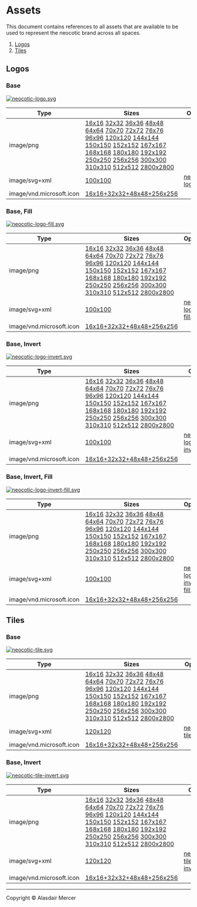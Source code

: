 # Assets

This document contains references to all assets that are available to be used to represent the neocotic brand across all spaces.

1. [Logos](https://github.com/neocotic/branding/tree/master/docs%2Fassets.md#logos)
2. [Tiles](https://github.com/neocotic/branding/tree/master/docs%2Fassets.md#tiles)

## Logos

### Base

[![neocotic-logo.svg](https://rawcdn.githack.com/neocotic/branding/master/assets/logo/base/neocotic-logo.svg)](https://github.com/neocotic/branding/tree/master/assets%2Flogo%2Fbase)

| Type | Sizes | Optimized |
| ---- | ----- | --------- |
| image/png | [16x16](https://rawcdn.githack.com/neocotic/branding/master/assets/logo/base/neocotic-logo-16x16.png) [32x32](https://rawcdn.githack.com/neocotic/branding/master/assets/logo/base/neocotic-logo-32x32.png) [36x36](https://rawcdn.githack.com/neocotic/branding/master/assets/logo/base/neocotic-logo-36x36.png) [48x48](https://rawcdn.githack.com/neocotic/branding/master/assets/logo/base/neocotic-logo-48x48.png) [64x64](https://rawcdn.githack.com/neocotic/branding/master/assets/logo/base/neocotic-logo-64x64.png) [70x70](https://rawcdn.githack.com/neocotic/branding/master/assets/logo/base/neocotic-logo-70x70.png) [72x72](https://rawcdn.githack.com/neocotic/branding/master/assets/logo/base/neocotic-logo-72x72.png) [76x76](https://rawcdn.githack.com/neocotic/branding/master/assets/logo/base/neocotic-logo-76x76.png) [96x96](https://rawcdn.githack.com/neocotic/branding/master/assets/logo/base/neocotic-logo-96x96.png) [120x120](https://rawcdn.githack.com/neocotic/branding/master/assets/logo/base/neocotic-logo-120x120.png) [144x144](https://rawcdn.githack.com/neocotic/branding/master/assets/logo/base/neocotic-logo-144x144.png) [150x150](https://rawcdn.githack.com/neocotic/branding/master/assets/logo/base/neocotic-logo-150x150.png) [152x152](https://rawcdn.githack.com/neocotic/branding/master/assets/logo/base/neocotic-logo-152x152.png) [167x167](https://rawcdn.githack.com/neocotic/branding/master/assets/logo/base/neocotic-logo-167x167.png) [168x168](https://rawcdn.githack.com/neocotic/branding/master/assets/logo/base/neocotic-logo-168x168.png) [180x180](https://rawcdn.githack.com/neocotic/branding/master/assets/logo/base/neocotic-logo-180x180.png) [192x192](https://rawcdn.githack.com/neocotic/branding/master/assets/logo/base/neocotic-logo-192x192.png) [250x250](https://rawcdn.githack.com/neocotic/branding/master/assets/logo/base/neocotic-logo-250x250.png) [256x256](https://rawcdn.githack.com/neocotic/branding/master/assets/logo/base/neocotic-logo-256x256.png) [300x300](https://rawcdn.githack.com/neocotic/branding/master/assets/logo/base/neocotic-logo-300x300.png) [310x310](https://rawcdn.githack.com/neocotic/branding/master/assets/logo/base/neocotic-logo-310x310.png) [512x512](https://rawcdn.githack.com/neocotic/branding/master/assets/logo/base/neocotic-logo-512x512.png) [2800x2800](https://rawcdn.githack.com/neocotic/branding/master/assets/logo/base/neocotic-logo-2800x2800.png) |  |
| image/svg+xml | [100x100](https://rawcdn.githack.com/neocotic/branding/master/assets/logo/base/neocotic-logo.svg) | [neocotic-logo.min.svg](https://rawcdn.githack.com/neocotic/branding/master/assets/logo/base/neocotic-logo.min.svg) |
| image/vnd.microsoft.icon | [16x16+32x32+48x48+256x256](https://rawcdn.githack.com/neocotic/branding/master/assets/logo/base/neocotic-logo.ico) |  |

### Base, Fill

[![neocotic-logo-fill.svg](https://rawcdn.githack.com/neocotic/branding/master/assets/logo/base-fill/neocotic-logo-fill.svg)](https://github.com/neocotic/branding/tree/master/assets%2Flogo%2Fbase-fill)

| Type | Sizes | Optimized |
| ---- | ----- | --------- |
| image/png | [16x16](https://rawcdn.githack.com/neocotic/branding/master/assets/logo/base-fill/neocotic-logo-fill-16x16.png) [32x32](https://rawcdn.githack.com/neocotic/branding/master/assets/logo/base-fill/neocotic-logo-fill-32x32.png) [36x36](https://rawcdn.githack.com/neocotic/branding/master/assets/logo/base-fill/neocotic-logo-fill-36x36.png) [48x48](https://rawcdn.githack.com/neocotic/branding/master/assets/logo/base-fill/neocotic-logo-fill-48x48.png) [64x64](https://rawcdn.githack.com/neocotic/branding/master/assets/logo/base-fill/neocotic-logo-fill-64x64.png) [70x70](https://rawcdn.githack.com/neocotic/branding/master/assets/logo/base-fill/neocotic-logo-fill-70x70.png) [72x72](https://rawcdn.githack.com/neocotic/branding/master/assets/logo/base-fill/neocotic-logo-fill-72x72.png) [76x76](https://rawcdn.githack.com/neocotic/branding/master/assets/logo/base-fill/neocotic-logo-fill-76x76.png) [96x96](https://rawcdn.githack.com/neocotic/branding/master/assets/logo/base-fill/neocotic-logo-fill-96x96.png) [120x120](https://rawcdn.githack.com/neocotic/branding/master/assets/logo/base-fill/neocotic-logo-fill-120x120.png) [144x144](https://rawcdn.githack.com/neocotic/branding/master/assets/logo/base-fill/neocotic-logo-fill-144x144.png) [150x150](https://rawcdn.githack.com/neocotic/branding/master/assets/logo/base-fill/neocotic-logo-fill-150x150.png) [152x152](https://rawcdn.githack.com/neocotic/branding/master/assets/logo/base-fill/neocotic-logo-fill-152x152.png) [167x167](https://rawcdn.githack.com/neocotic/branding/master/assets/logo/base-fill/neocotic-logo-fill-167x167.png) [168x168](https://rawcdn.githack.com/neocotic/branding/master/assets/logo/base-fill/neocotic-logo-fill-168x168.png) [180x180](https://rawcdn.githack.com/neocotic/branding/master/assets/logo/base-fill/neocotic-logo-fill-180x180.png) [192x192](https://rawcdn.githack.com/neocotic/branding/master/assets/logo/base-fill/neocotic-logo-fill-192x192.png) [250x250](https://rawcdn.githack.com/neocotic/branding/master/assets/logo/base-fill/neocotic-logo-fill-250x250.png) [256x256](https://rawcdn.githack.com/neocotic/branding/master/assets/logo/base-fill/neocotic-logo-fill-256x256.png) [300x300](https://rawcdn.githack.com/neocotic/branding/master/assets/logo/base-fill/neocotic-logo-fill-300x300.png) [310x310](https://rawcdn.githack.com/neocotic/branding/master/assets/logo/base-fill/neocotic-logo-fill-310x310.png) [512x512](https://rawcdn.githack.com/neocotic/branding/master/assets/logo/base-fill/neocotic-logo-fill-512x512.png) [2800x2800](https://rawcdn.githack.com/neocotic/branding/master/assets/logo/base-fill/neocotic-logo-fill-2800x2800.png) |  |
| image/svg+xml | [100x100](https://rawcdn.githack.com/neocotic/branding/master/assets/logo/base-fill/neocotic-logo-fill.svg) | [neocotic-logo-fill.min.svg](https://rawcdn.githack.com/neocotic/branding/master/assets/logo/base-fill/neocotic-logo-fill.min.svg) |
| image/vnd.microsoft.icon | [16x16+32x32+48x48+256x256](https://rawcdn.githack.com/neocotic/branding/master/assets/logo/base-fill/neocotic-logo-fill.ico) |  |

### Base, Invert

[![neocotic-logo-invert.svg](https://rawcdn.githack.com/neocotic/branding/master/assets/logo/base-invert/neocotic-logo-invert.svg)](https://github.com/neocotic/branding/tree/master/assets%2Flogo%2Fbase-invert)

| Type | Sizes | Optimized |
| ---- | ----- | --------- |
| image/png | [16x16](https://rawcdn.githack.com/neocotic/branding/master/assets/logo/base-invert/neocotic-logo-invert-16x16.png) [32x32](https://rawcdn.githack.com/neocotic/branding/master/assets/logo/base-invert/neocotic-logo-invert-32x32.png) [36x36](https://rawcdn.githack.com/neocotic/branding/master/assets/logo/base-invert/neocotic-logo-invert-36x36.png) [48x48](https://rawcdn.githack.com/neocotic/branding/master/assets/logo/base-invert/neocotic-logo-invert-48x48.png) [64x64](https://rawcdn.githack.com/neocotic/branding/master/assets/logo/base-invert/neocotic-logo-invert-64x64.png) [70x70](https://rawcdn.githack.com/neocotic/branding/master/assets/logo/base-invert/neocotic-logo-invert-70x70.png) [72x72](https://rawcdn.githack.com/neocotic/branding/master/assets/logo/base-invert/neocotic-logo-invert-72x72.png) [76x76](https://rawcdn.githack.com/neocotic/branding/master/assets/logo/base-invert/neocotic-logo-invert-76x76.png) [96x96](https://rawcdn.githack.com/neocotic/branding/master/assets/logo/base-invert/neocotic-logo-invert-96x96.png) [120x120](https://rawcdn.githack.com/neocotic/branding/master/assets/logo/base-invert/neocotic-logo-invert-120x120.png) [144x144](https://rawcdn.githack.com/neocotic/branding/master/assets/logo/base-invert/neocotic-logo-invert-144x144.png) [150x150](https://rawcdn.githack.com/neocotic/branding/master/assets/logo/base-invert/neocotic-logo-invert-150x150.png) [152x152](https://rawcdn.githack.com/neocotic/branding/master/assets/logo/base-invert/neocotic-logo-invert-152x152.png) [167x167](https://rawcdn.githack.com/neocotic/branding/master/assets/logo/base-invert/neocotic-logo-invert-167x167.png) [168x168](https://rawcdn.githack.com/neocotic/branding/master/assets/logo/base-invert/neocotic-logo-invert-168x168.png) [180x180](https://rawcdn.githack.com/neocotic/branding/master/assets/logo/base-invert/neocotic-logo-invert-180x180.png) [192x192](https://rawcdn.githack.com/neocotic/branding/master/assets/logo/base-invert/neocotic-logo-invert-192x192.png) [250x250](https://rawcdn.githack.com/neocotic/branding/master/assets/logo/base-invert/neocotic-logo-invert-250x250.png) [256x256](https://rawcdn.githack.com/neocotic/branding/master/assets/logo/base-invert/neocotic-logo-invert-256x256.png) [300x300](https://rawcdn.githack.com/neocotic/branding/master/assets/logo/base-invert/neocotic-logo-invert-300x300.png) [310x310](https://rawcdn.githack.com/neocotic/branding/master/assets/logo/base-invert/neocotic-logo-invert-310x310.png) [512x512](https://rawcdn.githack.com/neocotic/branding/master/assets/logo/base-invert/neocotic-logo-invert-512x512.png) [2800x2800](https://rawcdn.githack.com/neocotic/branding/master/assets/logo/base-invert/neocotic-logo-invert-2800x2800.png) |  |
| image/svg+xml | [100x100](https://rawcdn.githack.com/neocotic/branding/master/assets/logo/base-invert/neocotic-logo-invert.svg) | [neocotic-logo-invert.min.svg](https://rawcdn.githack.com/neocotic/branding/master/assets/logo/base-invert/neocotic-logo-invert.min.svg) |
| image/vnd.microsoft.icon | [16x16+32x32+48x48+256x256](https://rawcdn.githack.com/neocotic/branding/master/assets/logo/base-invert/neocotic-logo-invert.ico) |  |

### Base, Invert, Fill

[![neocotic-logo-invert-fill.svg](https://rawcdn.githack.com/neocotic/branding/master/assets/logo/base-invert-fill/neocotic-logo-invert-fill.svg)](https://github.com/neocotic/branding/tree/master/assets%2Flogo%2Fbase-invert-fill)

| Type | Sizes | Optimized |
| ---- | ----- | --------- |
| image/png | [16x16](https://rawcdn.githack.com/neocotic/branding/master/assets/logo/base-invert-fill/neocotic-logo-invert-fill-16x16.png) [32x32](https://rawcdn.githack.com/neocotic/branding/master/assets/logo/base-invert-fill/neocotic-logo-invert-fill-32x32.png) [36x36](https://rawcdn.githack.com/neocotic/branding/master/assets/logo/base-invert-fill/neocotic-logo-invert-fill-36x36.png) [48x48](https://rawcdn.githack.com/neocotic/branding/master/assets/logo/base-invert-fill/neocotic-logo-invert-fill-48x48.png) [64x64](https://rawcdn.githack.com/neocotic/branding/master/assets/logo/base-invert-fill/neocotic-logo-invert-fill-64x64.png) [70x70](https://rawcdn.githack.com/neocotic/branding/master/assets/logo/base-invert-fill/neocotic-logo-invert-fill-70x70.png) [72x72](https://rawcdn.githack.com/neocotic/branding/master/assets/logo/base-invert-fill/neocotic-logo-invert-fill-72x72.png) [76x76](https://rawcdn.githack.com/neocotic/branding/master/assets/logo/base-invert-fill/neocotic-logo-invert-fill-76x76.png) [96x96](https://rawcdn.githack.com/neocotic/branding/master/assets/logo/base-invert-fill/neocotic-logo-invert-fill-96x96.png) [120x120](https://rawcdn.githack.com/neocotic/branding/master/assets/logo/base-invert-fill/neocotic-logo-invert-fill-120x120.png) [144x144](https://rawcdn.githack.com/neocotic/branding/master/assets/logo/base-invert-fill/neocotic-logo-invert-fill-144x144.png) [150x150](https://rawcdn.githack.com/neocotic/branding/master/assets/logo/base-invert-fill/neocotic-logo-invert-fill-150x150.png) [152x152](https://rawcdn.githack.com/neocotic/branding/master/assets/logo/base-invert-fill/neocotic-logo-invert-fill-152x152.png) [167x167](https://rawcdn.githack.com/neocotic/branding/master/assets/logo/base-invert-fill/neocotic-logo-invert-fill-167x167.png) [168x168](https://rawcdn.githack.com/neocotic/branding/master/assets/logo/base-invert-fill/neocotic-logo-invert-fill-168x168.png) [180x180](https://rawcdn.githack.com/neocotic/branding/master/assets/logo/base-invert-fill/neocotic-logo-invert-fill-180x180.png) [192x192](https://rawcdn.githack.com/neocotic/branding/master/assets/logo/base-invert-fill/neocotic-logo-invert-fill-192x192.png) [250x250](https://rawcdn.githack.com/neocotic/branding/master/assets/logo/base-invert-fill/neocotic-logo-invert-fill-250x250.png) [256x256](https://rawcdn.githack.com/neocotic/branding/master/assets/logo/base-invert-fill/neocotic-logo-invert-fill-256x256.png) [300x300](https://rawcdn.githack.com/neocotic/branding/master/assets/logo/base-invert-fill/neocotic-logo-invert-fill-300x300.png) [310x310](https://rawcdn.githack.com/neocotic/branding/master/assets/logo/base-invert-fill/neocotic-logo-invert-fill-310x310.png) [512x512](https://rawcdn.githack.com/neocotic/branding/master/assets/logo/base-invert-fill/neocotic-logo-invert-fill-512x512.png) [2800x2800](https://rawcdn.githack.com/neocotic/branding/master/assets/logo/base-invert-fill/neocotic-logo-invert-fill-2800x2800.png) |  |
| image/svg+xml | [100x100](https://rawcdn.githack.com/neocotic/branding/master/assets/logo/base-invert-fill/neocotic-logo-invert-fill.svg) | [neocotic-logo-invert-fill.min.svg](https://rawcdn.githack.com/neocotic/branding/master/assets/logo/base-invert-fill/neocotic-logo-invert-fill.min.svg) |
| image/vnd.microsoft.icon | [16x16+32x32+48x48+256x256](https://rawcdn.githack.com/neocotic/branding/master/assets/logo/base-invert-fill/neocotic-logo-invert-fill.ico) |  |

## Tiles

### Base

[![neocotic-tile.svg](https://rawcdn.githack.com/neocotic/branding/master/assets/tile/base/neocotic-tile.svg)](https://github.com/neocotic/branding/tree/master/assets%2Ftile%2Fbase)

| Type | Sizes | Optimized |
| ---- | ----- | --------- |
| image/png | [16x16](https://rawcdn.githack.com/neocotic/branding/master/assets/tile/base/neocotic-tile-16x16.png) [32x32](https://rawcdn.githack.com/neocotic/branding/master/assets/tile/base/neocotic-tile-32x32.png) [36x36](https://rawcdn.githack.com/neocotic/branding/master/assets/tile/base/neocotic-tile-36x36.png) [48x48](https://rawcdn.githack.com/neocotic/branding/master/assets/tile/base/neocotic-tile-48x48.png) [64x64](https://rawcdn.githack.com/neocotic/branding/master/assets/tile/base/neocotic-tile-64x64.png) [70x70](https://rawcdn.githack.com/neocotic/branding/master/assets/tile/base/neocotic-tile-70x70.png) [72x72](https://rawcdn.githack.com/neocotic/branding/master/assets/tile/base/neocotic-tile-72x72.png) [76x76](https://rawcdn.githack.com/neocotic/branding/master/assets/tile/base/neocotic-tile-76x76.png) [96x96](https://rawcdn.githack.com/neocotic/branding/master/assets/tile/base/neocotic-tile-96x96.png) [120x120](https://rawcdn.githack.com/neocotic/branding/master/assets/tile/base/neocotic-tile-120x120.png) [144x144](https://rawcdn.githack.com/neocotic/branding/master/assets/tile/base/neocotic-tile-144x144.png) [150x150](https://rawcdn.githack.com/neocotic/branding/master/assets/tile/base/neocotic-tile-150x150.png) [152x152](https://rawcdn.githack.com/neocotic/branding/master/assets/tile/base/neocotic-tile-152x152.png) [167x167](https://rawcdn.githack.com/neocotic/branding/master/assets/tile/base/neocotic-tile-167x167.png) [168x168](https://rawcdn.githack.com/neocotic/branding/master/assets/tile/base/neocotic-tile-168x168.png) [180x180](https://rawcdn.githack.com/neocotic/branding/master/assets/tile/base/neocotic-tile-180x180.png) [192x192](https://rawcdn.githack.com/neocotic/branding/master/assets/tile/base/neocotic-tile-192x192.png) [250x250](https://rawcdn.githack.com/neocotic/branding/master/assets/tile/base/neocotic-tile-250x250.png) [256x256](https://rawcdn.githack.com/neocotic/branding/master/assets/tile/base/neocotic-tile-256x256.png) [300x300](https://rawcdn.githack.com/neocotic/branding/master/assets/tile/base/neocotic-tile-300x300.png) [310x310](https://rawcdn.githack.com/neocotic/branding/master/assets/tile/base/neocotic-tile-310x310.png) [512x512](https://rawcdn.githack.com/neocotic/branding/master/assets/tile/base/neocotic-tile-512x512.png) [2800x2800](https://rawcdn.githack.com/neocotic/branding/master/assets/tile/base/neocotic-tile-2800x2800.png) |  |
| image/svg+xml | [120x120](https://rawcdn.githack.com/neocotic/branding/master/assets/tile/base/neocotic-tile.svg) | [neocotic-tile.min.svg](https://rawcdn.githack.com/neocotic/branding/master/assets/tile/base/neocotic-tile.min.svg) |
| image/vnd.microsoft.icon | [16x16+32x32+48x48+256x256](https://rawcdn.githack.com/neocotic/branding/master/assets/tile/base/neocotic-tile.ico) |  |

### Base, Invert

[![neocotic-tile-invert.svg](https://rawcdn.githack.com/neocotic/branding/master/assets/tile/base-invert/neocotic-tile-invert.svg)](https://github.com/neocotic/branding/tree/master/assets%2Ftile%2Fbase-invert)

| Type | Sizes | Optimized |
| ---- | ----- | --------- |
| image/png | [16x16](https://rawcdn.githack.com/neocotic/branding/master/assets/tile/base-invert/neocotic-tile-invert-16x16.png) [32x32](https://rawcdn.githack.com/neocotic/branding/master/assets/tile/base-invert/neocotic-tile-invert-32x32.png) [36x36](https://rawcdn.githack.com/neocotic/branding/master/assets/tile/base-invert/neocotic-tile-invert-36x36.png) [48x48](https://rawcdn.githack.com/neocotic/branding/master/assets/tile/base-invert/neocotic-tile-invert-48x48.png) [64x64](https://rawcdn.githack.com/neocotic/branding/master/assets/tile/base-invert/neocotic-tile-invert-64x64.png) [70x70](https://rawcdn.githack.com/neocotic/branding/master/assets/tile/base-invert/neocotic-tile-invert-70x70.png) [72x72](https://rawcdn.githack.com/neocotic/branding/master/assets/tile/base-invert/neocotic-tile-invert-72x72.png) [76x76](https://rawcdn.githack.com/neocotic/branding/master/assets/tile/base-invert/neocotic-tile-invert-76x76.png) [96x96](https://rawcdn.githack.com/neocotic/branding/master/assets/tile/base-invert/neocotic-tile-invert-96x96.png) [120x120](https://rawcdn.githack.com/neocotic/branding/master/assets/tile/base-invert/neocotic-tile-invert-120x120.png) [144x144](https://rawcdn.githack.com/neocotic/branding/master/assets/tile/base-invert/neocotic-tile-invert-144x144.png) [150x150](https://rawcdn.githack.com/neocotic/branding/master/assets/tile/base-invert/neocotic-tile-invert-150x150.png) [152x152](https://rawcdn.githack.com/neocotic/branding/master/assets/tile/base-invert/neocotic-tile-invert-152x152.png) [167x167](https://rawcdn.githack.com/neocotic/branding/master/assets/tile/base-invert/neocotic-tile-invert-167x167.png) [168x168](https://rawcdn.githack.com/neocotic/branding/master/assets/tile/base-invert/neocotic-tile-invert-168x168.png) [180x180](https://rawcdn.githack.com/neocotic/branding/master/assets/tile/base-invert/neocotic-tile-invert-180x180.png) [192x192](https://rawcdn.githack.com/neocotic/branding/master/assets/tile/base-invert/neocotic-tile-invert-192x192.png) [250x250](https://rawcdn.githack.com/neocotic/branding/master/assets/tile/base-invert/neocotic-tile-invert-250x250.png) [256x256](https://rawcdn.githack.com/neocotic/branding/master/assets/tile/base-invert/neocotic-tile-invert-256x256.png) [300x300](https://rawcdn.githack.com/neocotic/branding/master/assets/tile/base-invert/neocotic-tile-invert-300x300.png) [310x310](https://rawcdn.githack.com/neocotic/branding/master/assets/tile/base-invert/neocotic-tile-invert-310x310.png) [512x512](https://rawcdn.githack.com/neocotic/branding/master/assets/tile/base-invert/neocotic-tile-invert-512x512.png) [2800x2800](https://rawcdn.githack.com/neocotic/branding/master/assets/tile/base-invert/neocotic-tile-invert-2800x2800.png) |  |
| image/svg+xml | [120x120](https://rawcdn.githack.com/neocotic/branding/master/assets/tile/base-invert/neocotic-tile-invert.svg) | [neocotic-tile-invert.min.svg](https://rawcdn.githack.com/neocotic/branding/master/assets/tile/base-invert/neocotic-tile-invert.min.svg) |
| image/vnd.microsoft.icon | [16x16+32x32+48x48+256x256](https://rawcdn.githack.com/neocotic/branding/master/assets/tile/base-invert/neocotic-tile-invert.ico) |  |

---

Copyright © Alasdair Mercer
